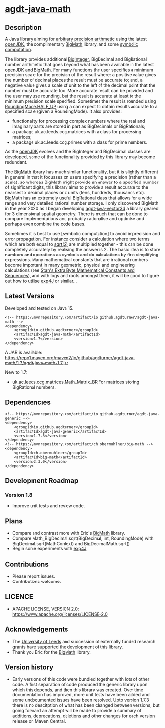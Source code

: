 # [agdt-java-math](https://github.com/agdturner/agdt-java-math)

## Description
A Java library aiming for [arbitrary precision arithmetic](https://en.wikipedia.org/wiki/Arbitrary-precision_arithmetic) using the latest [openJDK](https://openjdk.java.net/), the complimentary [BigMath](https://github.com/eobermuhlner/big-math) library, and some [symbolic computation](https://en.wikipedia.org/wiki/Symbolic_computation).

The library provides additional [BigInteger](https://docs.oracle.com/en/java/javase/15/docs/api/java.base/java/math/BigInteger.html), BigDecimal and BigRational number arithmetic that goes beyond what has been available in the latest [openJDK](https://openjdk.java.net/) and [BigMath](https://github.com/eobermuhlner/big-math). For many functions the user specifies a minimum precision scale for the precision of the result where: a positive value gives the number of decimal places the result must be accurate to; and, a negative value gives a scale of unit to the left of the decimal point that the number must be accurate too. More accurate result can be provided and the user may use rounding, but the result is accurate at least to the minimum precision scale specified. Sometimes the result is rounded using [RoundingMode.HALF_UP](https://docs.oracle.com/en/java/javase/15/docs/api/java.base/java/math/RoundingMode.html#HALF_UP) using a can expect to obtain results accurate to a specified scale (given a RoundingMode). It also provides:
- functionality for processing complex numbers where the real and imaginary parts are stored in part as BigDecimals or BigRationals;
- a package uk.ac.leeds.ccg.matrices with a class for processing matrices;
- a package uk.ac.leeds.ccg.primes with a class for prime numbers.

As the [openJDK](https://openjdk.java.net/) evolves and the BigInteger and BigDecimal classes are developed, some of the functionality provided by this library may become redundant.

The [BigMath](https://github.com/eobermuhlner/big-math) library has much similar functionality, but it is slightly different in general in that it focusses on users specifying a precision (rather than a scale), so whereas BigMath might provide an answer to a specified number of significant digits, this library aims to provide a result accurate to the nearsest x decimal places or x units (tens, hundreds, thousands etc). BigMath has an extremely useful BigRational class that allows for a wide range and very detailed rational number storage. I only discovered BigMath in the year 2020 as I began developing [agdt-java-vector3d](https://github.com/agdturner/agdt-java-vector3d) a library geared for 3 dimensional spatial geometry. There is much that can be done to compare implementations and probably rationalise and optimise and perhaps even combine the code bases.

Sometimes it is best to use [symbolic computation] to avoid imprecision and error propagation. For instance consider a calculation where two terms which are both equal to [sqrt(2)](https://en.wikipedia.org/wiki/Square_root_of_2) are multiplied together - this can be done completely accurately by realising the answer is 2. The basic idea is to store numbers and operations as symbols and do calculations by first simplifying expressions. Many mathematical constants that are irrational numbers become important in many geometric, physical and engineering calculations (see [Stan's Extra Byte Mathematical Constants and Sequences](http://dx.doi.org/10.3247/SL2Math08.001)), and with logs and roots amongst them, it will be good to figure out how to utilise [exp4J](https://github.com/fasseg/exp4j) or similar...

## Latest Versions
Developed and tested on Java 15.
```
<!-- https://mvnrepository.com/artifact/io.github.agdturner/agdt-java-math -->
<dependency>
    <groupId>io.github.agdturner</groupId>
    <artifactId>agdt-java-math</artifactId>
    <version>1.7</version>
</dependency>
```
A JAR is available:
https://repo1.maven.org/maven2/io/github/agdturner/agdt-java-math/1.7/agdt-java-math-1.7.jar

[//]: # (Move to version history section if/when a new version and summary are added)
New to 1.7:
- uk.ac.leeds.ccg.matrices.Math_Matrix_BR
  For matrices storing BigRational numbers.

## Dependencies
```
<!-- https://mvnrepository.com/artifact/io.github.agdturner/agdt-java-generic -->
<dependency>
    <groupId>io.github.agdturner</groupId>
    <artifactId>agdt-java-generic</artifactId>
    <version>1.7.3</version>
</dependency>
<!-- https://mvnrepository.com/artifact/ch.obermuhlner/big-math -->
<dependency>
    <groupId>ch.obermuhlner</groupId>
    <artifactId>big-math</artifactId>
    <version>2.3.0</version>
</dependency>
```

## Development Roadmap
### Version 1.8
- Improve unit tests and review code.

## Plans
- Compare and contrast more with Eric's [BigMath](https://github.com/eobermuhlner/big-math) library.
- Compare Math_BigDecimal.sqrt(BigDecimal, int, RoundingMode) with BigDecimal.sqrt(MathContext) and BigDecimalMath.sqrt()
- Begin some experiments with [exp4J](https://github.com/fasseg/exp4j) 

## Contributions
- Please report issues.
- Contributions welcome.

## LICENCE
- APACHE LICENSE, VERSION 2.0: https://www.apache.org/licenses/LICENSE-2.0

## Acknowledgements
- The [University of Leeds](http://www.leeds.ac.uk) and succession of externally funded research grants have supported the development of this library.
- Thank you Eric for the [BigMath](https://github.com/eobermuhlner/big-math) library.

## Version history
- Early versions of this code were bundled together with lots of other code. A first separation of code produced the generic library upon which this depends, and then this library was created. Over time documentation has improved, more unit tests have been added and some undocumented issues have been resolved. Upto version 1.7.3 there is no descitption of what has been changed between versions, but going forward an attempt will be made to provide a summary of additions, deprecations, deletions and other changes for each version release on Maven Central.

